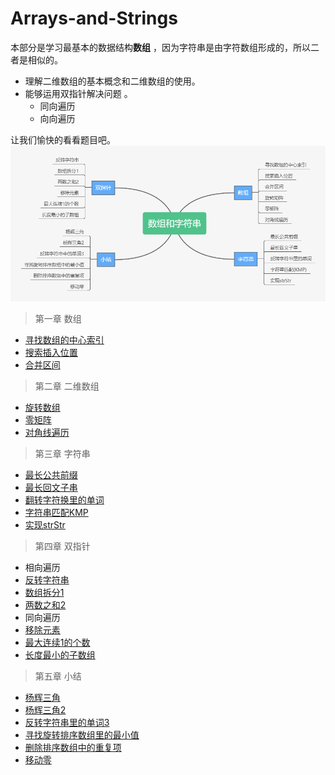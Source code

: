 # Arrays-and-Strings

本部分是学习最基本的数据结构**数组** ，因为字符串是由字符数组形成的，所以二者是相似的。
 - 理解二维数组的基本概念和二维数组的使用。
 - 能够运用双指针解决问题 。
   - 同向遍历
   - 向向遍历
   
让我们愉快的看看题目吧。
![Arrays_and_Strings](https://github.com/hgsw/Arrays-and-Strings/blob/main/Arrays_and_Strings.png)
> 第一章 数组
- [寻找数组的中心索引]()
- [搜索插入位置]()
- [合并区间]()

> 第二章 二维数组
- [旋转数组]()
- [零矩阵]()
- [对角线遍历]()

> 第三章 字符串
- [最长公共前缀]()
- [最长回文子串]()
- [翻转字符换里的单词]()
- [字符串匹配KMP]()
- [实现strStr]()

> 第四章 双指针
- 相向遍历
- [反转字符串]()
- [数组拆分1]()
- [两数之和2]()
- 同向遍历
- [移除元素]()
- [最大连续1的个数]()
- [长度最小的子数组]()

> 第五章 小结
- [杨辉三角]()
- [杨辉三角2]()
- [反转字符串里的单词3]()
- [寻找旋转排序数组里的最小值]()
- [删除排序数组中的重复项]()
- [移动零]()
